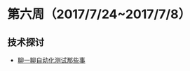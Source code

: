 # 第六周（2017/7/24~2017/7/8）

## 技术探讨
- [聊一聊自动化测试那些事](https://github.com/tmallfe/tmallfe.github.io/issues/37)
